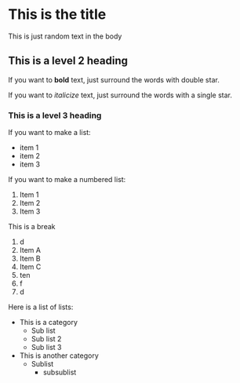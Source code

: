 # This is the title

This is just random text in the body

## This is a level 2 heading

If you want to **bold** text, just surround the words with double star.

If you want to *italicize* text, just surround the words with a single star.

### This is a level 3 heading

If you want to make a list:

- item 1
- item 2
- item 3

If you want to make a numbered list:

1. Item 1
2. Item 2
3. Item 3

This is a break

1. d
1. Item A
1. Item B
1. Item C
1. ten
1. f
1. d

Here is a list of lists:

- This is a category
  - Sub list
  - Sub list 2
  - Sub list 3
- This is another category
  - Sublist
    - subsublist
  
